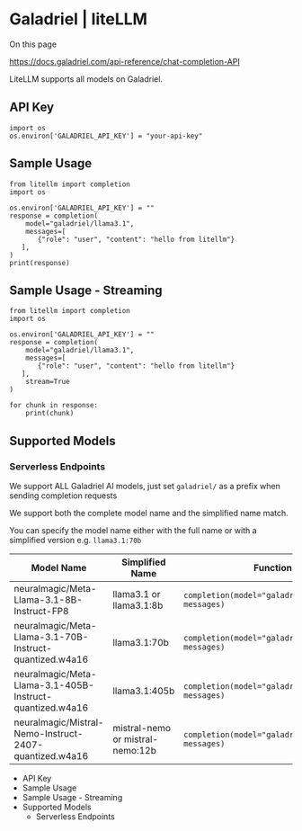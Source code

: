 # Galadriel | liteLLM

On this page

<https://docs.galadriel.com/api-reference/chat-completion-API>

LiteLLM supports all models on Galadriel.

## API Key​
    
    
    import os   
    os.environ['GALADRIEL_API_KEY'] = "your-api-key"  
    

## Sample Usage​
    
    
    from litellm import completion  
    import os  
      
    os.environ['GALADRIEL_API_KEY'] = ""  
    response = completion(  
        model="galadriel/llama3.1",   
        messages=[  
           {"role": "user", "content": "hello from litellm"}  
       ],  
    )  
    print(response)  
    

## Sample Usage - Streaming​
    
    
    from litellm import completion  
    import os  
      
    os.environ['GALADRIEL_API_KEY'] = ""  
    response = completion(  
        model="galadriel/llama3.1",   
        messages=[  
           {"role": "user", "content": "hello from litellm"}  
       ],  
        stream=True  
    )  
      
    for chunk in response:  
        print(chunk)  
    

## Supported Models​

### Serverless Endpoints​

We support ALL Galadriel AI models, just set `galadriel/` as a prefix when sending completion requests

We support both the complete model name and the simplified name match.

You can specify the model name either with the full name or with a simplified version e.g. `llama3.1:70b`

Model Name| Simplified Name| Function Call  
---|---|---  
neuralmagic/Meta-Llama-3.1-8B-Instruct-FP8| llama3.1 or llama3.1:8b| `completion(model="galadriel/llama3.1", messages)`  
neuralmagic/Meta-Llama-3.1-70B-Instruct-quantized.w4a16| llama3.1:70b| `completion(model="galadriel/llama3.1:70b", messages)`  
neuralmagic/Meta-Llama-3.1-405B-Instruct-quantized.w4a16| llama3.1:405b| `completion(model="galadriel/llama3.1:405b", messages)`  
neuralmagic/Mistral-Nemo-Instruct-2407-quantized.w4a16| mistral-nemo or mistral-nemo:12b| `completion(model="galadriel/mistral-nemo", messages)`  
  
  * API Key
  * Sample Usage
  * Sample Usage - Streaming
  * Supported Models
    * Serverless Endpoints